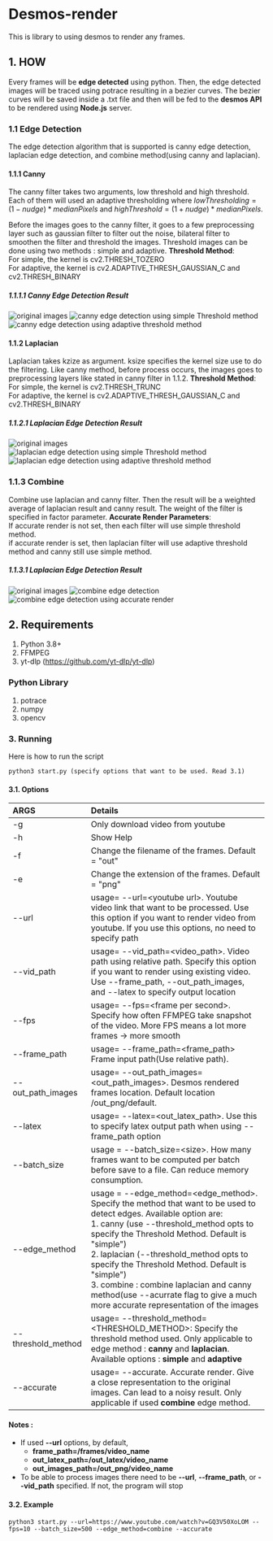 # Desmos-render

This is library to using desmos to render any frames.

## 1. HOW

Every frames will be **edge detected** using python. Then, the edge detected images will be traced using potrace resulting in a bezier curves. The bezier curves will be saved inside a .txt file and then will be fed to the **desmos API** to be rendered using **Node.js** server.

### 1.1 Edge Detection

The edge detection algorithm that is supported is canny edge detection, laplacian edge detection, and combine method(using canny and laplacian).

#### 1.1.1 Canny

The canny filter takes two arguments, low threshold and high threshold. Each of them will used an adaptive thresholding where $lowThresholding= (1- nudge) * medianPixels$ and $highThreshold=(1 + nudge) * medianPixels$.

Before the images goes to the canny filter, it goes to a few preprocessing layer such as gaussian filter to filter out the noise, bilateral filter to smoothen the filter and threshold the images. Threshold images can be done using two methods : simple and adaptive. 
__Threshold Method__:
\
For simple, the kernel is cv2.THRESH_TOZERO
\
For adaptive, the kernel is cv2.ADAPTIVE_THRESH_GAUSSIAN_C and cv2.THRESH_BINARY

##### 1.1.1.1 Canny Edge Detection Result
![original images](img/original.jpg)
![canny edge detection using simple Threshold method](img/canny-simple.jpg)
![canny edge detection using adaptive threshold method](img/canny-adaptive.jpg)

#### 1.1.2 Laplacian
Laplacian takes kzize as argument. ksize specifies the kernel size use to do the filtering. 
Like canny method, before process occurs, the images goes to preprocessing layers like stated in canny filter in 1.1.2. 
__Threshold Method__:
\
For simple, the kernel is cv2.THRESH_TRUNC
\
For adaptive, the kernel is cv2.ADAPTIVE_THRESH_GAUSSIAN_C and cv2.THRESH_BINARY

##### 1.1.2.1 Laplacian Edge Detection Result 
![original images](img/original.jpg)
![laplacian edge detection using simple Threshold method](img/laplacian-simple.jpg)
![laplacian edge detection using adaptive threshold method](img/laplacian-adaptive.jpg)

### 1.1.3 Combine
Combine use laplacian and canny filter. Then the result will be a weighted average of laplacian result and canny result. The weight of the filter is specified in factor parameter. 
__Accurate Render Parameters__:
\
If accurate render is not set, then each filter will use simple threshold method. 
\
if accurate render is set, then laplacian filter will use adaptive threshold method and canny still use simple method. 
##### 1.1.3.1 Laplacian Edge Detection Result 
![original images](img/original.jpg)
![combine edge detection](img/combine.jpg)
![combine edge detection using accurate render](img/combine-accurate-render.jpg)

## 2. Requirements
1. Python 3.8+
2. FFMPEG
3. yt-dlp (https://github.com/yt-dlp/yt-dlp)
### Python Library
1. potrace
2. numpy
3. opencv

### 3. Running
Here is how to run the script
```shell
python3 start.py (specify options that want to be used. Read 3.1)
```
#### 3.1. Options
| ARGS | Details |
| :--- | :--- |
| -g | Only download video from youtube
| -h | Show Help |
| -f | Change the filename of the frames. Default = "out" |
| -e | Change the extension of the frames. Default = "png" | 
| --url | usage= --url=\<youtube url>. Youtube video link that want to be processed. Use this option if you want to render video from youtube. If you use this options, no need to specify path 
|--vid_path | usage= --vid_path=\<video_path>.  Video path using relative path. Specify this option if you want to render using existing video. Use --frame_path, --out_path_images, and --latex to specify output location
| --fps | usage= --fps=\<frame per second>. Specify how often FFMPEG take snapshot of the video. More FPS means a lot more frames -> more smooth
| --frame_path | usage= --frame_path=\<frame_path> Frame input path(Use relative path).
| --out_path_images | usage= --out_path_images=\<out_path_images>. Desmos rendered frames location. Default location /out_png/default.
| --latex | usage= --latex=\<out_latex_path>. Use this to specify latex output path when using --frame_path option
| --batch_size | usage = --batch_size=\<size>. How many frames want to be computed per batch before save to a file. Can reduce memory consumption. 
| --edge_method | usage = --edge_method=\<edge_method>. Specify the method that want to be used to detect edges. Available option are:</br>1. canny (use --threshold_method opts to specify the Threshold Method. Default is "simple")</br>2. laplacian (--threshold_method opts to specify the Threshold Method. Default is "simple")</br>3. combine : combine laplacian and canny method(use --acurrate flag to give a much more accurate representation of the images
|--threshold_method| usage= --threshold_method=\<THRESHOLD_METHOD>: Specify the threshold method used. Only applicable to edge method : __canny__ and __laplacian__. Available options : __simple__ and __adaptive__|
|--accurate| usage= --accurate. Accurate render. Give a close representation to the original images. Can lead to a noisy result. Only applicable if used __combine__ edge method.|

#### Notes :
* If used __--url__ options, by default,
	* __frame_path=/frames/video_name__	
	* __out_latex_path=/out_latex/video_name__
	* __out_images_path=/out_png/video_name__
* To be able to process images there need to be __--url__, __--frame_path__, or __--vid_path__ specified. If not, the program will stop

#### 3.2. Example
```shell
python3 start.py --url=https://www.youtube.com/watch?v=GQ3V50XoLOM --fps=10 --batch_size=500 --edge_method=combine --accurate
```
